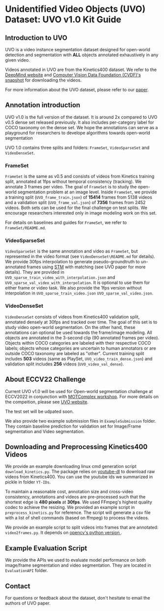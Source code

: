 # Unidentified Video Objects (UVO) Dataset: UVO v1.0 Kit Guide

## Introduction to UVO
UVO is a video instance segmentation dataset designed for open-world detection and segmentation with **ALL** objects annotated exhaustively in any given video.

Videos annotated in UVO are from the Kinetics400 dataset. We refer to the [DeepMind website](https://deepmind.com/research/open-source/kinetics) and [Computer Vision Data Foundation (CVDF)'s snapshot](https://github.com/cvdfoundation/kinetics-dataset) for downloading the videos.

For more information about the UVO dataset, please refer to our [paper](https://arxiv.org/abs/2104.04691).

## Annotation introduction
UVO v1.0 is the full version of the dataset. It is around 2x compared to UVO v0.5 dense set released previously. It also includes per-category label for COCO taxonomy on the dense set. We hope the annotations can serve as a playground for researchers to develope algorithms towards open-world segmentation

UVO 1.0 contains three splits and folders: ``` FrameSet ```, ``` VideoSparseSet ``` and ``` VideoDenseSet ```.

### FrameSet
``` FrameSet ``` is the same as v0.5 and consists of videos from Kinetics training split, annotated at 1fps without temporal consistency (tracking). We annotate 3 frames per video. The goal of ``` FrameSet ``` is to study the open-world segmentation problem at an image level. Inside ``` FrameSet ```, we provide a training split (``` UVO_frame_train.json ```) of **15414** frames from 5138 videos and a validation split (``` UVO_frame_val.json ```) of **7356** frames from 2452 videos. Both sets can be used for the final challenge on test splits. We encourage researchers interested only in image modeling work on this set. 

For details on baselines and guides for ```FrameSet```, we refer to ``` FrameSet/README.md ```.

### VideoSparseSet
``` VideoSparseSet ``` is the same annotation and video as ``` FrameSet ```, but represented in the video format (see ``` VideoDenseSet\README.md ``` for details). We provide 30fps interpolation to generate pseudo-groundtruth to un-annotated frames using [STM](https://arxiv.org/abs/1904.00607) with matching (see UVO paper for more details). They are provided in ``` UVO_sparse_train_video_with_interpolation.json ``` and ``` UVO_sparse_val_video_with_interpolation ```. It is optional to use them for either frame or video task. We also provide the 1fps version without interpolation in ``` UVO_sparse_train_video.json ``` ``` UVO_sparse_val_video.json ```.

### VideoDenseSet

``` VideoDenseSet ``` consists of videos from Kinetics400 validation split, annotated densely at 30fps and tracked over time. The goal of this set is to study video open-world segmentation. On the other hand, these annotations can optional be used towards the frame/image modeling. All objects are annotated in the 3-second clip (90 annotated frames per video). Objects within COCO categories are labeled with their respective COCO labels; objects whose categories are uncertain to human annotators or are outside COCO taxonomy are labeled as "other". Current training split includes **503** videos (same as PlaySet, ``` UVO_video_train_dense.json ```) and validation split includes **256** videos (``` UVO_video_val_dense ```).


## About ECCV22 Challenge 
Current UVO v1.0 will be used for Open-world segmentation challenge at ECCV2022 in conjunction with [MOTComplex workshop](https://motcomplex.github.io/). For more details on the compeition, please see [UVO website](https://sites.google.com/view/unidentified-video-object/challenge-intro). 

The test set will be udpated soon.

We also provide two example submission files in ```ExampleSubmission``` folder. They contain baseline prediction for validation set for Image/Frame segmentation and Video segmentation.

## Downloading and Preprocessing Kinetics400 Videos
We provide an example downloading linux cmd generation script ```download_kinetics.py```. The package relies on [youtube-dl](https://youtube-dl.org/) to download raw videos from Kinetics400. You can use the youtube ids we summarized in pickle in folder ```YT-IDs```.

To maintain a reasonable cost, annotation size and cross-video consistency, annotations and videos are pre-processed such that the shortest edge is **480 pixels** at **30fps**. We used FFmpeg's highest quality codec to achieve the resizing. We provided an example script in ```preprocess_kinetics.py``` for reference. The script will generate a csv file with a list of shell commands (based on ffmpeg) to process the videos.

We provide an example script to split videos into frames that are annotated: ```video2frames.py```. It depends on [opencv's python version ](https://docs.opencv.org/4.5.0/d6/d00/tutorial_py_root.html).

## Example Evaluation Script
We provide the APIs we used to evaluate model performance on both image/frame segmentation and video segmentation. They are located in ```EvaluationAPI``` folder.

## Contact
For questions or feedback about the dataset, don't hesitate to email the authors of UVO paper.
